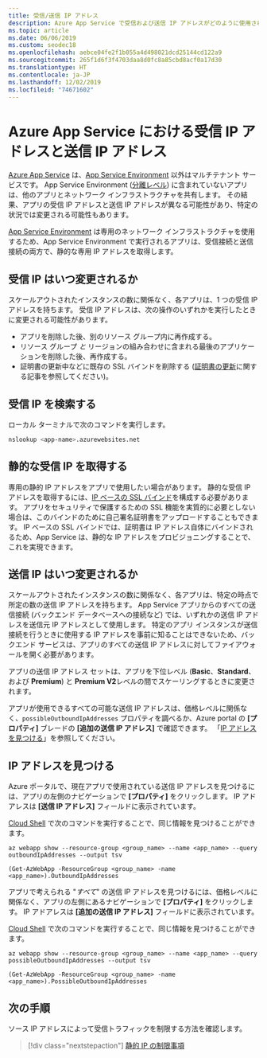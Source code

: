 ```yaml
---
title: 受信/送信 IP アドレス
description: Azure App Service で受信および送信 IP アドレスがどのように使用されるか、いつ変更されるかについて、およびアプリのアドレスを見つける方法について説明します。
ms.topic: article
ms.date: 06/06/2019
ms.custom: seodec18
ms.openlocfilehash: aebce04fe2f1b055a4d498021dcd25144cd122a9
ms.sourcegitcommit: 265f1d6f3f4703daa8d0fc8a85cbd8acf0a17d30
ms.translationtype: HT
ms.contentlocale: ja-JP
ms.lasthandoff: 12/02/2019
ms.locfileid: "74671602"
---
```

# <a name="inbound-and-outbound-ip-addresses-in-azure-app-service"></a>Azure App Service における受信 IP アドレスと送信 IP アドレス

[Azure App Service](overview.md) は、[App Service Environment](environment/intro.md) 以外はマルチテナント サービスです。 App Service Environment ([分離レベル](https://azure.microsoft.com/pricing/details/app-service/)) に含まれていないアプリは、他のアプリとネットワーク インフラストラクチャを共有します。 その結果、アプリの受信 IP アドレスと送信 IP アドレスが異なる可能性があり、特定の状況では変更される可能性もあります。 

[App Service Environment](environment/intro.md) は専用のネットワーク インフラストラクチャを使用するため、App Service Environment で実行されるアプリは、受信接続と送信接続の両方で、静的な専用 IP アドレスを取得します。

## <a name="when-inbound-ip-changes"></a>受信 IP はいつ変更されるか

スケールアウトされたインスタンスの数に関係なく、各アプリは、1 つの受信 IP アドレスを持ちます。 受信 IP アドレスは、次の操作のいずれかを実行したときに変更される可能性があります。

- アプリを削除した後、別のリソース グループ内に再作成する。
- リソース グループ _と_ リージョンの組み合わせに含まれる最後のアプリケーションを削除した後、再作成する。
- 証明書の更新中などに既存の SSL バインドを削除する ([証明書の更新](configure-ssl-certificate.md#renew-certificate)に関する記事を参照してください)。

## <a name="find-the-inbound-ip"></a>受信 IP を検索する

ローカル ターミナルで次のコマンドを実行します。

```bash
nslookup <app-name>.azurewebsites.net
```

## <a name="get-a-static-inbound-ip"></a>静的な受信 IP を取得する

専用の静的 IP アドレスをアプリで使用したい場合があります。 静的な受信 IP アドレスを取得するには、[IP ベースの SSL バインド](configure-ssl-bindings.md#secure-a-custom-domain)を構成する必要があります。 アプリをセキュリティで保護するための SSL 機能を実質的に必要としない場合は、このバインドのために自己署名証明書をアップロードすることもできます。 IP ベースの SSL バインドでは、証明書は IP アドレス自体にバインドされるため、App Service は、静的な IP アドレスをプロビジョニングすることで、これを実現できます。 

## <a name="when-outbound-ips-change"></a>送信 IP はいつ変更されるか

スケールアウトされたインスタンスの数に関係なく、各アプリは、特定の時点で所定の数の送信 IP アドレスを持ちます。 App Service アプリからのすべての送信接続 (バックエンド データベースへの接続など) では、いずれかの送信 IP アドレスを送信元 IP アドレスとして使用します。 特定のアプリ インスタンスが送信接続を行うときに使用する IP アドレスを事前に知ることはできないため、バックエンド サービスは、アプリのすべての送信 IP アドレスに対してファイアウォールを開く必要があります。

アプリの送信 IP アドレス セットは、アプリを下位レベル (**Basic**、**Standard**、および **Premium**) と **Premium V2**レベルの間でスケーリングするときに変更されます。

アプリが使用できるすべての可能な送信 IP アドレスは、価格レベルに関係なく、`possibleOutboundIpAddresses` プロパティを調べるか、Azure portal の **[プロパティ]** ブレードの **[追加の送信 IP アドレス]** で確認できます。 「[IP アドレスを見つける](#find-outbound-ips)」を参照してください。

## <a name="find-outbound-ips"></a>IP アドレスを見つける

Azure ポータルで、現在アプリで使用されている送信 IP アドレスを見つけるには、アプリの左側のナビゲーションで **[プロパティ]** をクリックします。 IP アドアレスは **[送信 IP アドレス]** フィールドに表示されています。

[Cloud Shell](../cloud-shell/quickstart.md) で次のコマンドを実行することで、同じ情報を見つけることができます。

```azurecli-interactive
az webapp show --resource-group <group_name> --name <app_name> --query outboundIpAddresses --output tsv
```

```azurepowershell
(Get-AzWebApp -ResourceGroup <group_name> -name <app_name>).OutboundIpAddresses
```

アプリで考えられる "_すべて_" の送信 IP アドレスを見つけるには、価格レベルに関係なく、アプリの左側にあるナビゲーションで **[プロパティ]** をクリックします。 IP アドアレスは **[追加の送信 IP アドレス]** フィールドに表示されています。

[Cloud Shell](../cloud-shell/quickstart.md) で次のコマンドを実行することで、同じ情報を見つけることができます。

```azurecli-interactive
az webapp show --resource-group <group_name> --name <app_name> --query possibleOutboundIpAddresses --output tsv
```

```azurepowershell
(Get-AzWebApp -ResourceGroup <group_name> -name <app_name>).PossibleOutboundIpAddresses
```

## <a name="next-steps"></a>次の手順

ソース IP アドレスによって受信トラフィックを制限する方法を確認します。

> [!div class="nextstepaction"]
> [静的 IP の制限事項](app-service-ip-restrictions.md)
